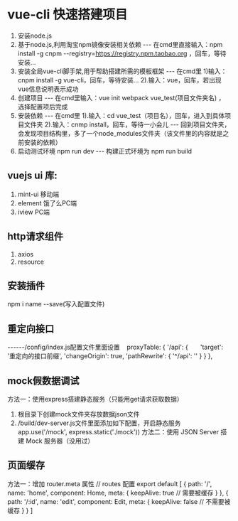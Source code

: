 # vue-cli 快速搭建项目 #

1. 安装node.js
2. 基于node.js,利用淘宝npm镜像安装相关依赖 --- 在cmd里直接输入：npm install -g cnpm --registry=https://registry.npm.taobao.org ，回车，等待安装...
3. 安装全局vue-cli脚手架,用于帮助搭建所需的模板框架 --- 在cmd里 1)输入：cnpm install -g vue-cli，回车，等待安装...  2).输入：vue，回车，若出现vue信息说明表示成功
4. 创建项目 --- 在cmd里输入：vue init webpack vue_test(项目文件夹名) ， 选择配置项后完成
5. 安装依赖 --- 在cmd里  1).输入：cd vue_test（项目名），回车，进入到具体项目文件夹 2).输入：cnmp install，回车，等待一小会儿 --- 回到项目文件夹，会发现项目结构里，多了一个node_modules文件夹（该文件里的内容就是之前安装的依赖）
6. 启动测试环境 npm run dev --- 构建正式环境为 npm run build

## vuejs ui 库: ##

1. mint-ui 移动端
2. element 饿了么PC端
3. iview PC端

## http请求组件 ##

1. axios
2. resource

## 安装插件 ##
npm i name --save(写入配置文件)

## 重定向接口 ##
------/config/index.js配置文件里面设置
    proxyTable: {
      '/api': {
        'target': '重定向的接口前缀',
        'changeOrigin': true,
        'pathRewrite': {
          '^/api': ''
        }
      }
    },
    
## mock假数据调试 ##
方法一：使用express搭建静态服务（只能用get请求获取数据）
1. 根目录下创建mock文件夹存放数据json文件
2. /build/dev-server.js文件里面添加如下配置，开启静态服务
   app.use('/mock', express.static('./mock'))
方法二：使用 JSON Server 搭建 Mock 服务器（没用过）

## 页面缓存 ##
方法一：增加 router.meta 属性
// routes 配置
export default [
  {
    path: '/',
    name: 'home',
    component: Home,
    meta: {
      keepAlive: true // 需要被缓存
    }
  }, {
    path: '/:id',
    name: 'edit',
    component: Edit,
    meta: {
      keepAlive: false // 不需要被缓存
    }
  }
]

<keep-alive>
    <router-view v-if="$route.meta.keepAlive">
        <!-- 这里是会被缓存的视图组件，比如 Home！ -->
    </router-view>
</keep-alive>

<router-view v-if="!$route.meta.keepAlive">
    <!-- 这里是不被缓存的视图组件，比如 Edit！ -->
</router-view>


